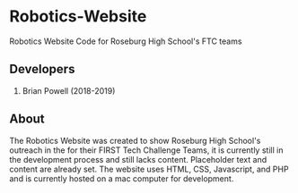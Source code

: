 # Robotics-Website
Robotics Website Code for Roseburg High School's FTC teams

## Developers
1. Brian Powell (2018-2019)

## About
The Robotics Website was created to show Roseburg High School's outreach in the for their FIRST Tech Challenge Teams, it is currently still in the development process and still lacks content. Placeholder text and content are already set. The website uses HTML, CSS, Javascript, and PHP and is currently hosted on a mac computer for development.

